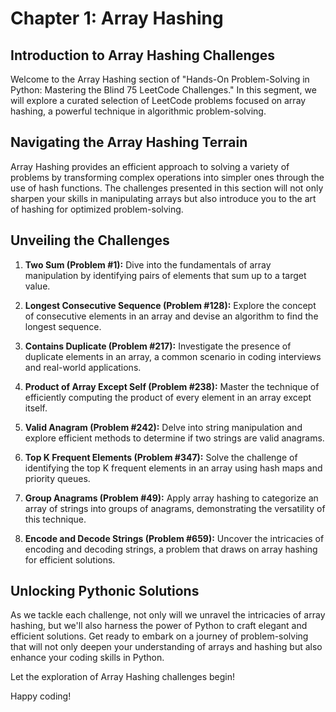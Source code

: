 # Chapter 1: Array Hashing

## Introduction to Array Hashing Challenges

Welcome to the Array Hashing section of "Hands-On Problem-Solving in Python: Mastering the Blind 75 LeetCode Challenges." In this segment, we will explore a curated selection of LeetCode problems focused on array hashing, a powerful technique in algorithmic problem-solving.

## Navigating the Array Hashing Terrain

Array Hashing provides an efficient approach to solving a variety of problems by transforming complex operations into simpler ones through the use of hash functions. The challenges presented in this section will not only sharpen your skills in manipulating arrays but also introduce you to the art of hashing for optimized problem-solving.

## Unveiling the Challenges

1. **Two Sum (Problem #1):** Dive into the fundamentals of array manipulation by identifying pairs of elements that sum up to a target value.

2. **Longest Consecutive Sequence (Problem #128):** Explore the concept of consecutive elements in an array and devise an algorithm to find the longest sequence.

3. **Contains Duplicate (Problem #217):** Investigate the presence of duplicate elements in an array, a common scenario in coding interviews and real-world applications.

4. **Product of Array Except Self (Problem #238):** Master the technique of efficiently computing the product of every element in an array except itself.

5. **Valid Anagram (Problem #242):** Delve into string manipulation and explore efficient methods to determine if two strings are valid anagrams.

6. **Top K Frequent Elements (Problem #347):** Solve the challenge of identifying the top K frequent elements in an array using hash maps and priority queues.

7. **Group Anagrams (Problem #49):** Apply array hashing to categorize an array of strings into groups of anagrams, demonstrating the versatility of this technique.

8. **Encode and Decode Strings (Problem #659):** Uncover the intricacies of encoding and decoding strings, a problem that draws on array hashing for efficient solutions.

## Unlocking Pythonic Solutions

As we tackle each challenge, not only will we unravel the intricacies of array hashing, but we'll also harness the power of Python to craft elegant and efficient solutions. Get ready to embark on a journey of problem-solving that will not only deepen your understanding of arrays and hashing but also enhance your coding skills in Python.

Let the exploration of Array Hashing challenges begin!

Happy coding!